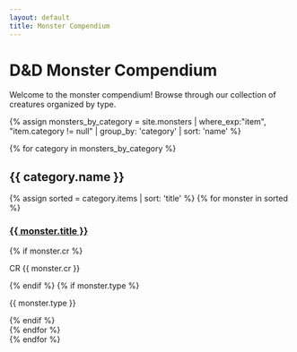 ```yaml
---
layout: default
title: Monster Compendium
---
```


# D&D Monster Compendium

Welcome to the monster compendium! Browse through our collection of creatures organized by type.

{% assign monsters_by_category = site.monsters | where_exp:"item", "item.category != null" | group_by: 'category' | sort: 'name' %}

{% for category in monsters_by_category %} 
## {{ category.name }}

<div class="monster-list">
{% assign sorted = category.items | sort: 'title' %}
{% for monster in sorted %}
  <div class="monster-card">
    <h3><a href="{{ monster.url | relative_url }}">{{ monster.title }}</a></h3>
    {% if monster.cr %}
    <p class="monster-cr">CR {{ monster.cr }}</p>
    {% endif %}
    {% if monster.type %}
    <p class="monster-type">{{ monster.type }}</p>
    {% endif %}
  </div>
{% endfor %}
</div>
{% endfor %}